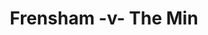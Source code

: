 ---
year: "2015"
serialNumber: "0459" 
game: "Frensham"
title: "Frensham -v- The Min"
gameLocation: ""
gameDate: ""
result: ""
resultType: ""
type: "game"
---